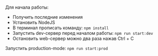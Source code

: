 Для начала работы:

- Получить последние изменения
- Установить NodeJS
- В терминал прописать команду: `npm install`
- Запустить dev-сервер перед началом работы: `npm run start:dev`
- Остановить web-сервер можно два раза нажав Ctrl + C

Запустить production-mode:
`npm run start:prod`